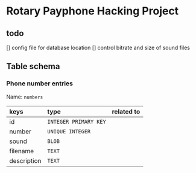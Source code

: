 # Rotary Payphone Hacking Project

## todo

[] config file for database location
[] control bitrate and size of sound files

## Table schema

### Phone number entries

Name: `numbers`

| keys         | type                  | related to |
| :-----       | :-------------------- | :--------- |
| id           | `INTEGER PRIMARY KEY` |            |
| number       | `UNIQUE INTEGER`      |            |
| sound        | `BLOB`                |            |
| filename     | `TEXT`                |            |
| description  | `TEXT`                |            |
